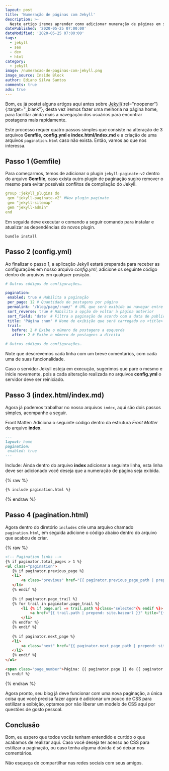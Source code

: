 ```yaml
---
layout: post
title: 'Numeração de páginas com Jekyll'
description: >-
  Neste artigo iremos aprender como adicionar numeração de páginas em sites construídos com Jekyll.
datePublished: '2020-05-25 07:00:00'
dateModified: '2020-05-25 07:00:00'
tags:
  - jekyll
  - seo
  - dev
  - html
category:
  - jekyll
image: /numeracao-de-paginas-com-jekyll.png
image_source: Inside Block
author: Ediano Silva Santos
comments: true
ads: true
---
```


Bom, eu já postei alguns artigos aqui antes sobre [Jekyll](https://insideblock.com/jekyll){:rel="noopener"}{:target="_blank"}, desta vez iremos fazer uma melhoria na página home, para facilitar ainda mais a navegação dos usuários para encontrar postagens mais rapidamente.

Este processo requer quatro passos simples que consiste na alteração de 3 arquivos **Gemfile, config.yml e index.html/index.md** e a criação de uma arquivos `pagination.html` caso não exista. Então, vamos ao que nos interessa.

## Passo 1 (Gemfile)
Para começarmos, temos de adicionar o plugin `jekyll-paginate-v2` dentro do arquivo **Gemfile**, caso exista outro plugin de paginação sugiro remover o mesmo para evitar possíveis conflitos de compilação do Jekyll.

```yml
group :jekyll_plugins do
 gem "jekyll-paginate-v2" #New plugin paginate
 gem "jekyll-sitemap"
 gem "jekyll-admin"
end
```

Em seguida deve executar o comando a seguir comando para instalar e atualizar as dependências do novos plugin.

```
bundle install
```

## Passo 2 (config.yml)
Ao finalizar o passo 1, a aplicação Jekyll estará preparada para receber as configurações em nosso arquivo *config.yml*, adicione os seguinte código dentro do arquivos em qualquer posição.

```yml
# Outros códigos de configurações…

pagination:
 enabled: true # Habilita a paginação
 per_page: 12 # Quantidade de postagens por página
 permalink: '/blog/page/:num/' # URL que será exibido ao navegar entre as página
 sort_reverse: true # Habilita a opção de voltar à página anterior
 sort_field: 'date' # Filtra a paginação de acordo com a data de publicação das postagens
 title: 'Página :num' # Nome de exibição que será carregado no <title> do blog
 trail:
   before: 2 # Exibe o número de postagens a esquerda
   after: 2 # Exibe o número de postagens a direita

# Outros códigos de configurações…
```

Note que descrevemos cada linha com um breve comentários, com cada uma de suas funcionalidade.

Caso o servidor Jekyll esteja em execução, sugerimos que pare o mesmo e inicie novamente, pois a cada alteração realizada no arquivos **config.yml** o servidor deve ser reiniciado.

## Passo 3 (index.html/index.md)
Agora já podemos trabalhar no nosso arquivos `index`, aqui são dois passos simples, acompanhe a seguir.

Front Matter: Adiciona o seguinte código dentro da estrutura *Front Matter* do arquivo **index**.

```md
---
layout: home
pagination:
 enabled: true
---
```

Include: Ainda dentro do arquivo **index** adicionar a seguinte linha, esta linha deve ser adicionado você deseja que a numeração de página seja exibida.

{% raw %}
```md
{% include pagination.html %}
```
{% endraw %}

## Passo 4 (pagination.html)
Agora dentro do diretório `includes` crie uma arquivo chamado `pagination.html`, em seguida adicione o código abaixo dentro do arquivo que acabou de criar.

{% raw %}
```html
<!-- Pagination links -->
{% if paginator.total_pages > 1 %}
<ul class="pagination">
   {% if paginator.previous_page %}
   <li>
       <a class="previous" href="{{ paginator.previous_page_path | prepend: site.baseurl }}">⇠</a>
   </li>
   {% endif %}
 
   {% if paginator.page_trail %}
   {% for trail in paginator.page_trail %}
       <li {% if page.url == trail.path %}class="selected"{% endif %}>
           <a href="{{ trail.path | prepend: site.baseurl }}" title="{{ trail.title }}">{{ trail.num }}</a>
       </li>
   {% endfor %}
   {% endif %}
 
   {% if paginator.next_page %}
   <li>
       <a class="next" href="{{ paginator.next_page_path | prepend: site.baseurl }}">⇢</a>
   </li>
   {% endif %}
</ul>
 
<span class="page_number">Página: {{ paginator.page }} de {{ paginator.total_pages }}</span>
{% endif %}
```
{% endraw %}

Agora pronto, seu blog já deve funcionar com uma nova paginação, a única coisa que você precisa fazer agora é adicionar um pouco de CSS para estilizar a exibição, optamos por não liberar um modelo de CSS aqui por questões de gosto pessoal.

## Conclusão
Bom, eu espero que todos vocês tenham entendido e curtido o que acabamos de realizar aqui. Caso você deseja ter acesso ao CSS para estilizar a paginação, ou caso tenha alguma dúvida é só deixar nos comentários.

Não esqueça de compartilhar nas redes sociais com seus amigos.